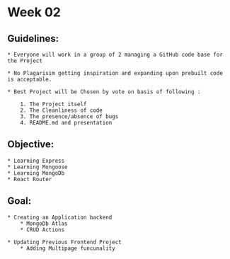 # Week 02

## Guidelines:

    * Everyone will work in a group of 2 managing a GitHub code base for the Project

    * No Plagarisim getting inspiration and expanding upon prebuilt code is acceptable.

    * Best Project will be Chosen by vote on basis of following :

        1. The Project itself
        2. The Cleanliness of code
        3. The presence/absence of bugs
        4. README.md and presentation

## Objective:
    
    * Learning Express 
    * Learning Mongoose 
    * Learning MongoDb 
    * React Router 

## Goal:

    * Creating an Application backend
        * MongoDb Atlas
        * CRUD Actions

    * Updating Previous Frontend Project
        * Adding Multipage funcunality
